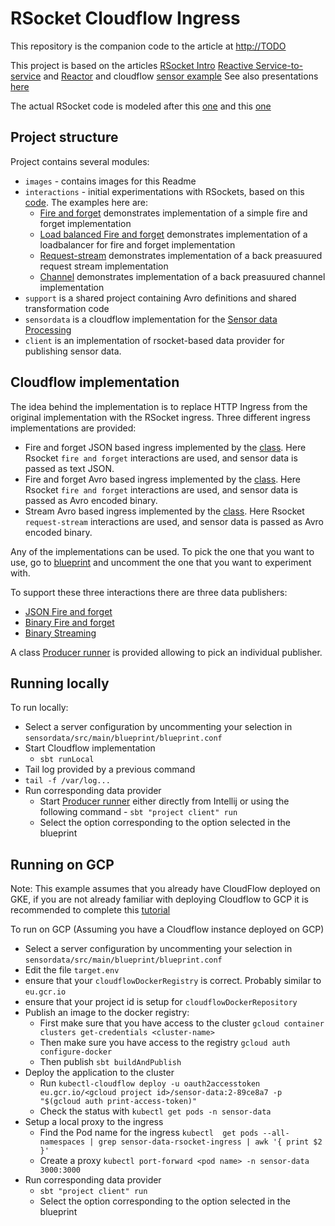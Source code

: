 # RSocket Cloudflow Ingress

This repository is the companion code to the article at [http://TODO](http://TODO)

This project is based on the articles [RSocket Intro](https://www.baeldung.com/rsocket)
[Reactive Service-to-service](https://dzone.com/articles/reactive-service-to-service-communication-with-rso-1)
and [Reactor](https://www.baeldung.com/reactor-core) and cloudflow [sensor example](https://github.com/lightbend/cloudflow/tree/master/examples/snippets/modules/ROOT/examples/sensor-data-scala)
See also presentations [here](https://www.youtube.com/watch?v=QJ3xw0MF-3U&list=PLQ4mEUUwQwBoGe4UX5mVbsNkt7DPk03Dl)

The actual RSocket code is modeled after this [one](https://github.com/b3rnoulli/rsocket-examples) and this [one](https://github.com/rsocket/rsocket-java/tree/develop/rsocket-examples/src/main/java/io/rsocket/examples/transport/tcp)


## Project structure
Project contains several modules:
* `images` - contains images for this Readme
* `interactions` - initial experimentations with RSockets, based on this [code](https://github.com/b3rnoulli/rsocket-examples).
The examples here are:
    * [Fire and forget](interactions/src/main/scala/com/lightbend/rsocket/examples/FireAndForgetClient.scala) 
    demonstrates implementation of a simple fire and forget implementation
    * [Load balanced Fire and forget](interactions/src/main/scala/com/lightbend/rsocket/examples/Multiserver.scala) 
    demonstrates implementation of a loadbalancer for fire and forget implementation
    * [Request-stream](interactions/src/main/scala/com/lightbend/rsocket/examples/StreamingClient.scala) 
    demonstrates implementation of a back preasuured request stream implementation
    * [Channel](interactions/src/main/scala/com/lightbend/rsocket/examples/ChannelEchoClient.scala) 
    demonstrates implementation of a back preasuured channel implementation
* `support` is a shared project containing Avro definitions and shared transformation code
* `sensordata` is a cloudflow implementation for the [Sensor data Processing](https://cloudflow.io/docs/current/get-started/hello-world-example.html)
* `client` is an implementation of rsocket-based data provider for publishing sensor data.

## Cloudflow implementation

The idea behind the implementation is to replace HTTP Ingress from the original implementation with the RSocket ingress.
Three different ingress implementations are provided:
* Fire and forget JSON based ingress implemented by the [class](sensordata/src/main/scala/com/lightbend/sensordata/RSocketIngress.scala).
Here Rsocket `fire and forget` interactions are used, and sensor data is passed as text JSON.
* Fire and forget Avro based ingress implemented by the [class](sensordata/src/main/scala/com/lightbend/sensordata/RSocketBinaryIngress.scala).
Here Rsocket `fire and forget` interactions are used, and sensor data is passed as Avro encoded binary.
* Stream Avro based ingress implemented by the [class](sensordata/src/main/scala/com/lightbend/sensordata/RSocketStreamIngress.scala).
Here Rsocket `request-stream` interactions are used, and sensor data is passed as Avro encoded binary. 

Any of the implementations can be used. To pick the one that you want to use, go to [blueprint](sensordata/src/main/blueprint/blueprint.conf)
and uncomment the one that you want to experiment with.

To support these three interactions there are three data publishers:
* [JSON Fire and forget](client/src/main/scala/com/lightbend/sensordata/producer/rsocket/UTF8FireAndForget.scala)
* [Binary Fire and forget](client/src/main/scala/com/lightbend/sensordata/producer/rsocket/BinaryFireAndForget.scala)
* [Binary Streaming](client/src/main/scala/com/lightbend/sensordata/producer/rsocket/BinaryRequestStream.scala)

A class [Producer runner](client/src/main/scala/com/lightbend/sensordata/producer/rsocket/ProducerRunner.scala) is provided allowing to 
pick an individual publisher.

## Running locally

To run locally:
* Select a server configuration by uncommenting your selection in `sensordata/src/main/blueprint/blueprint.conf`
* Start Cloudflow implementation
  * `sbt runLocal`
* Tail log provided by a previous command
 * `tail -f /var/log...`
* Run corresponding data provider
  * Start [Producer runner](client/src/main/scala/com/lightbend/sensordata/producer/rsocket/ProducerRunner.scala) either directly from Intellij or using the following command - `sbt "project client" run`
  * Select the option corresponding to the option selected in the blueprint

## Running on GCP
Note: This example assumes that you already have CloudFlow deployed on GKE, if you are not already familiar with 
deploying Cloudflow to GCP it is recommended to complete this 
[tutorial](https://cloudflow.io/docs/current/get-started/index.html)


To run on GCP (Assuming you have a Cloudflow instance deployed on GCP)
* Select a server configuration by uncommenting your selection in `sensordata/src/main/blueprint/blueprint.conf`
*  Edit the file `target.env`
  * ensure that your `cloudflowDockerRegistry` is correct. Probably similar to `eu.gcr.io`
  * ensure that your project id is setup for `cloudflowDockerRepository`
* Publish an image to the docker registry:
  * First make sure that you have access to the cluster `gcloud container clusters get-credentials <cluster-name>`
  * Then make sure you have access to the registry `gcloud auth configure-docker`
  * Then publish `sbt buildAndPublish`
* Deploy the application to the cluster
  * Run `kubectl-cloudflow deploy -u oauth2accesstoken eu.gcr.io/<gcloud project id>/sensor-data:2-89ce8a7 -p "$(gcloud auth print-access-token)"`
  * Check the status with `kubectl get pods -n sensor-data`
* Setup a local proxy to the ingress
  * Find the Pod name for the ingress `kubectl  get pods --all-namespaces | grep sensor-data-rsocket-ingress | awk '{ print $2 }'`
  * Create a proxy `kubectl port-forward <pod name> -n sensor-data 3000:3000`
* Run corresponding data provider
  * `sbt "project client" run`
  * Select the option corresponding to the option selected in the blueprint